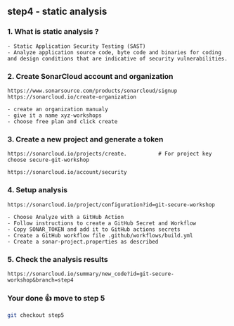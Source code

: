## step4 - static analysis

### 1. What is static analysis ?
```
- Static Application Security Testing (SAST)
- Analyze application source code, byte code and binaries for coding and design conditions that are indicative of security vulnerabilities.
```

### 2. Create SonarCloud account and organization
```
https://www.sonarsource.com/products/sonarcloud/signup
https://sonarcloud.io/create-organization
```

```
- create an organization manualy
- give it a name xyz-workshops
- choose free plan and click create
```

### 3. Create a new project and generate a token
```
https://sonarcloud.io/projects/create.          # For project key choose secure-git-workshop

https://sonarcloud.io/account/security
```

### 4. Setup analysis
```
https://sonarcloud.io/project/configuration?id=git-secure-workshop
```

```
- Choose Analyze with a GitHub Action
- Follow instructions to create a GitHub Secret and Workflow
- Copy SONAR_TOKEN and add it to GitHub actions secrets
- Create a GitHub workflow file .github/workflows/build.yml
- Create a sonar-project.properties as described
```

### 5. Check the analysis results
```
https://sonarcloud.io/summary/new_code?id=git-secure-workshop&branch=step4
```

### Your done 👍 move to step 5
```bash
git checkout step5
```
